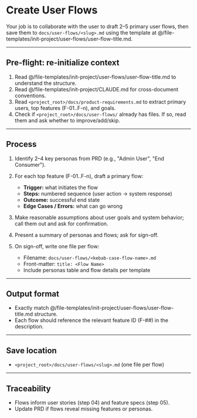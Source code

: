 # Create User Flows

Your job is to collaborate with the user to draft 2–5 primary user flows, then save them to `docs/user-flows/<slug>.md` using the template at @/file-templates/init-project/user-flows/user-flow-title.md.

---

## Pre-flight: re-initialize context
1. Read @/file-templates/init-project/user-flows/user-flow-title.md to understand the structure.
2. Read @/file-templates/init-project/CLAUDE.md for cross-document conventions.
3. Read `<project_root>/docs/product-requirements.md` to extract primary users, top features (F-01..F-n), and goals.
4. Check if `<project_root>/docs/user-flows/` already has files. If so, read them and ask whether to improve/add/skip.

---

## Process
1. Identify 2–4 key personas from PRD (e.g., "Admin User", "End Consumer").

2. For each top feature (F-01..F-n), draft a primary flow:
   - **Trigger:** what initiates the flow
   - **Steps:** numbered sequence (user action → system response)
   - **Outcome:** successful end state
   - **Edge Cases / Errors:** what can go wrong

3. Make reasonable assumptions about user goals and system behavior; call them out and ask for confirmation.

4. Present a summary of personas and flows; ask for sign-off.

5. On sign-off, write one file per flow:
   - Filename: `docs/user-flows/<kebab-case-flow-name>.md`
   - Front-matter: `title: <Flow Name>`
   - Include personas table and flow details per template

---

## Output format
- Exactly match @/file-templates/init-project/user-flows/user-flow-title.md structure.
- Each flow should reference the relevant feature ID (F-##) in the description.

---

## Save location
- `<project_root>/docs/user-flows/<slug>.md` (one file per flow)

---

## Traceability
- Flows inform user stories (step 04) and feature specs (step 05).
- Update PRD if flows reveal missing features or personas.
